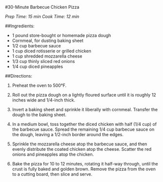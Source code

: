 #30-Minute Barbecue Chicken Pizza

*Prep Time: 15 min*
*Cook Time: 12 min*  

##Ingredients:  

* 1 pound store-bought or homemade pizza dough
* Cornmeal, for dusting baking sheet
* 1/2 cup barbecue sauce
* 1 cup diced rotisserie or grilled chicken
* 1 cup shredded mozzarella cheese
* 1/3 cup thinly sliced red onions
* 1/4 cup diced pineapples

##Directions:

1. Preheat the oven to 500°F.

2. Roll out the pizza dough on a lightly floured surface until it is roughly 12 inches wide and 1/4-inch thick.

3. Invert a baking sheet and sprinkle it liberally with cornmeal. Transfer the dough to the baking sheet.

4. In a medium bowl, toss together the diced chicken with half (1/4 cup) of the barbecue sauce. Spread the remaining 1/4 cup barbecue sauce on the dough, leaving a 1/2-inch border around the edges. 

5. Sprinkle the mozzarella cheese atop the barbecue sauce, and then evenly distribute the coated chicken atop the cheese. Scatter the red onions and pineapples atop the chicken.

6. Bake the pizza for 10 to 12 minutes, rotating it half-way through, until the crust is fully baked and golden brown. Remove the pizza from the oven to a cutting board, then slice and serve.
